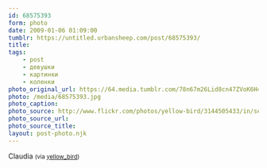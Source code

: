 ```yaml
---
id: 68575393
form: photo
date: 2009-01-06 01:09:00
tumblr: https://untitled.urbansheep.com/post/68575393/
title:
tags:
    - post
    - девушки
    - картинки
    - коленки
photo_original_url: https://64.media.tumblr.com/78n67m26Lid8cn47ZVoK6H44o1_400.jpg
photo: /media/68575393.jpg
photo_caption: 
photo_source: http://www.flickr.com/photos/yellow-bird/3144505433/in/set-72157611792233302/
photo_source_url:
photo_source_title:
layout: post-photo.njk
---
```


<p>Claudia <small>(via <a href="http://www.flickr.com/photos/yellow-bird/3144505433/in/set-72157611792233302/">yellow_bird</a>)</small></p>
